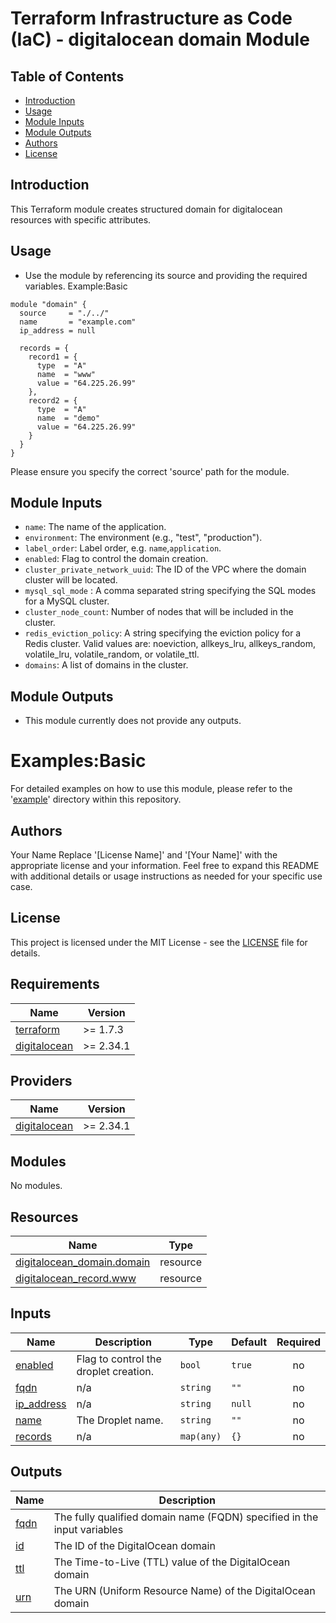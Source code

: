 # Terraform Infrastructure as Code (IaC) - digitalocean domain Module

## Table of Contents
- [Introduction](#introduction)
- [Usage](#usage)
- [Module Inputs](#module-inputs)
- [Module Outputs](#module-outputs)
- [Authors](#authors)
- [License](#license)

## Introduction
This Terraform module creates structured domain for digitalocean resources with specific attributes.

## Usage

- Use the module by referencing its source and providing the required variables.
Example:Basic
```hcl
module "domain" {
  source     = "./../"
  name       = "example.com"
  ip_address = null

  records = {
    record1 = {
      type  = "A"
      name  = "www"
      value = "64.225.26.99"
    },
    record2 = {
      type  = "A"
      name  = "demo"
      value = "64.225.26.99"
    }
  }
}
```
Please ensure you specify the correct 'source' path for the module.

## Module Inputs

- `name`: The name of the application.
- `environment`: The environment (e.g., "test", "production").
- `label_order`: Label order, e.g. `name`,`application`.
- `enabled`: Flag to control the domain creation.
- `cluster_private_network_uuid`: The ID of the VPC where the domain cluster will be located.
- `mysql_sql_mode` : A comma separated string specifying the SQL modes for a MySQL cluster.
- `cluster_node_count`: Number of nodes that will be included in the cluster.
- `redis_eviction_policy`: A string specifying the eviction policy for a Redis cluster. Valid values are: noeviction, allkeys_lru, allkeys_random, volatile_lru, volatile_random, or volatile_ttl.
- `domains`: A list of domains in the cluster.

## Module Outputs
- This module currently does not provide any outputs.

# Examples:Basic
For detailed examples on how to use this module, please refer to the '[example](https://github.com/yadavprakash/terraform-digitalocean-domain/tree/master/_example)' directory within this repository.

## Authors
Your Name
Replace '[License Name]' and '[Your Name]' with the appropriate license and your information. Feel free to expand this README with additional details or usage instructions as needed for your specific use case.

## License
This project is licensed under the MIT License - see the [LICENSE](https://github.com/yadavprakash/terraform-digitalocean-domain/blob/master/LICENSE) file for details.



<!-- BEGIN_TF_DOCS -->
## Requirements

| Name | Version |
|------|---------|
| <a name="requirement_terraform"></a> [terraform](#requirement\_terraform) | >= 1.7.3 |
| <a name="requirement_digitalocean"></a> [digitalocean](#requirement\_digitalocean) | >= 2.34.1 |

## Providers

| Name | Version |
|------|---------|
| <a name="provider_digitalocean"></a> [digitalocean](#provider\_digitalocean) | >= 2.34.1 |

## Modules

No modules.

## Resources

| Name | Type |
|------|------|
| [digitalocean_domain.domain](https://registry.terraform.io/providers/digitalocean/digitalocean/latest/docs/resources/domain) | resource |
| [digitalocean_record.www](https://registry.terraform.io/providers/digitalocean/digitalocean/latest/docs/resources/record) | resource |

## Inputs

| Name | Description | Type | Default | Required |
|------|-------------|------|---------|:--------:|
| <a name="input_enabled"></a> [enabled](#input\_enabled) | Flag to control the droplet creation. | `bool` | `true` | no |
| <a name="input_fqdn"></a> [fqdn](#input\_fqdn) | n/a | `string` | `""` | no |
| <a name="input_ip_address"></a> [ip\_address](#input\_ip\_address) | n/a | `string` | `null` | no |
| <a name="input_name"></a> [name](#input\_name) | The Droplet name. | `string` | `""` | no |
| <a name="input_records"></a> [records](#input\_records) | n/a | `map(any)` | `{}` | no |

## Outputs

| Name | Description |
|------|-------------|
| <a name="output_fqdn"></a> [fqdn](#output\_fqdn) | The fully qualified domain name (FQDN) specified in the input variables |
| <a name="output_id"></a> [id](#output\_id) | The ID of the DigitalOcean domain |
| <a name="output_ttl"></a> [ttl](#output\_ttl) | The Time-to-Live (TTL) value of the DigitalOcean domain |
| <a name="output_urn"></a> [urn](#output\_urn) | The URN (Uniform Resource Name) of the DigitalOcean domain |
<!-- END_TF_DOCS -->